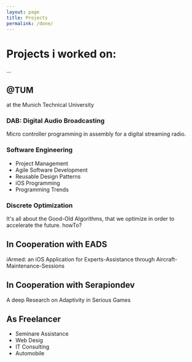```yaml
---
layout: page
title: Projects
permalink: /done/
---
```


# Projects i worked on:

...

## @TUM

at the Munich Technical University

### DAB: Digital Audio Broadcasting

Micro controller programming in assembly for a digital streaming radio.

### Software Engineering

- Project Management
- Agile Software Development
- Reusable Design Patterns
- iOS Programming
- Programming Trends

### Discrete Optimization

It's all about the Good-Old Algorithms, that we optimize in order to accelerate the future. howTo?

## In Cooperation with EADS

iArmed: an iOS Application for Experts-Assistance through Aircraft-Maintenance-Sessions

## In Cooperation with Serapiondev

A deep Research on Adaptivity in Serious Games

## As Freelancer

- Seminare Assistance
- Web Desig
- IT Consulting
- Automobile

